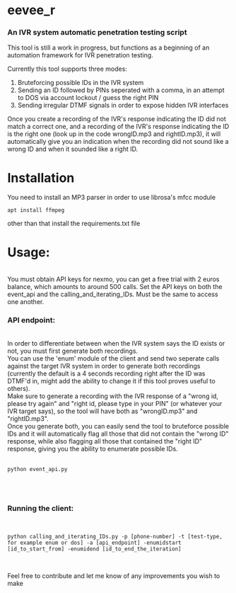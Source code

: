 <h1>eevee_r</h1>

<h3>An IVR system automatic penetration testing script </h3>
This tool is still a work in progress, but functions as a beginning of an automation framework for IVR penetration testing.

Currently this tool supports three modes:
1. Bruteforcing possible IDs in the IVR system
2. Sending an ID followed by PINs seperated with a comma, in an attempt to DOS via account lockout / guess the right PIN
3. Sending irregular DTMF signals in order to expose hidden IVR interfaces


Once you create a recording of the IVR's response indicating the ID did not match a correct one, and a recording of the IVR's response indicating the ID is the right one (look up in the code wrongID.mp3 and rightID.mp3), it will automatically give you an indication when the recording did not sound like a wrong ID and when it sounded like a right ID.
</br>
<h1>Installation</h1>

You need to install an MP3 parser in order to use librosa's mfcc module

`apt install ffmpeg`

other than that install the requirements.txt file
</br>
<h1>Usage:</h1>
</br>
You must obtain API keys for nexmo, you can get a free trial with 2 euros balance, which amounts to around 500 calls.
Set the API keys on both the event_api and the calling_and_iterating_IDs. Must be the same to access one another.
</br>
<h3>API endpoint:</h3>
</br>
In order to differentiate between when the IVR system says the ID exists or not, you must first generate both recordings.</br>
You can use the 'enum' module of the client and send two seperate calls against the target IVR system in order to generate both recordings (currently the default is a 4 seconds recording right after the ID was DTMF'd in, might add the ability to change it if this tool proves useful to others). </br>
Make sure to generate a recording with the IVR response of a "wrong id, please try again" and "right id, please type in your PIN" (or whatever your IVR target says), so the tool will have both as "wrongID.mp3" and "rightID.mp3". </br>
Once you generate both, you can easily send the tool to bruteforce possible IDs and it will automatically flag all those that did not contain the "wrong ID" response, while also flagging all those that contained the "right ID" response, giving you the ability to enumerate possible IDs.
</br>
</br>

`python event_api.py`

</br>
</br>

<h3>Running the client:</h3>
</br>

`python calling_and_iterating_IDs.py -p [phone-number] -t [test-type, for example enum or dos] -a [api_endpoint] -enumidstart [id_to_start_from] -enumidend [id_to_end_the_iteration]`


</br>

Feel free to contribute and let me know of any improvements you wish to make


